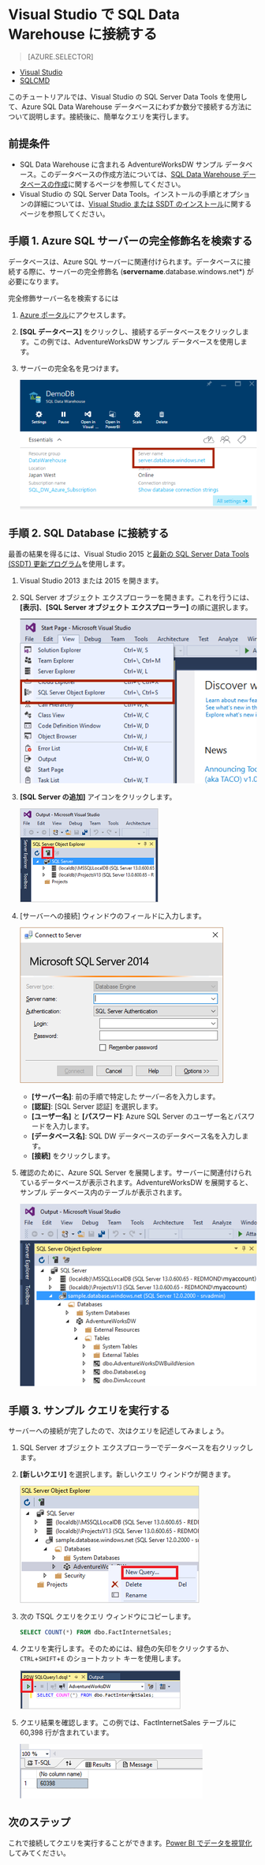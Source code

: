 <properties
   pageTitle="Visual Studio で SQL Data Warehouse に接続する | Microsoft Azure"
   description="SQL Data Warehouse に接続して、クエリを実行する"
   services="sql-data-warehouse"
   documentationCenter="NA"
   authors="twounder"
   manager="barbkess"
   editor=""/>

<tags
   ms.service="sql-data-warehouse"
   ms.devlang="NA"
   ms.topic="get-started-article"
   ms.tgt_pltfrm="NA"
   ms.workload="data-services"
   ms.date="03/26/2016"
   ms.author="mausher;barbkess;sonyama"/>

# Visual Studio で SQL Data Warehouse に接続する

> [AZURE.SELECTOR]
- [Visual Studio](sql-data-warehouse-get-started-connect.md)
- [SQLCMD](sql-data-warehouse-get-started-connect-sqlcmd.md)

このチュートリアルでは、Visual Studio の SQL Server Data Tools を使用して、Azure SQL Data Warehouse データベースにわずか数分で接続する方法について説明します。接続後に、簡単なクエリを実行します。

## 前提条件

+ SQL Data Warehouse に含まれる AdventureWorksDW サンプル データベース。このデータベースの作成方法については、[SQL Data Warehouse データベースの作成](sql-data-warehouse-get-started-provision.md)に関するページを参照してください。
+ Visual Studio の SQL Server Data Tools。インストールの手順とオプションの詳細については、[Visual Studio または SSDT のインストール](sql-data-warehouse-install-visual-studio.md)に関するページを参照してください。

## 手順 1. Azure SQL サーバーの完全修飾名を検索する

データベースは、Azure SQL サーバーに関連付けられます。データベースに接続する際に、サーバーの完全修飾名 (**servername**.database.windows.net*) が必要になります。

完全修飾サーバー名を検索するには

1. [Azure ポータル](https://portal.azure.com)にアクセスします。
2. **[SQL データベース]** をクリックし、接続するデータベースをクリックします。この例では、AdventureWorksDW サンプル データベースを使用します。
3. サーバーの完全名を見つけます。

    ![Full server name][1]

## 手順 2. SQL Database に接続する
最善の結果を得るには、Visual Studio 2015 と[最新の SQL Server Data Tools (SSDT) 更新プログラム](https://msdn.microsoft.com/library/mt204009.aspx)を使用します。

1. Visual Studio 2013 または 2015 を開きます。
2. SQL Server オブジェクト エクスプローラーを開きます。これを行うには、**[表示]**、**[SQL Server オブジェクト エクスプローラー]** の順に選択します。

    ![SQL Server Object Explorer][2]

3. **[SQL Server の追加]** アイコンをクリックします。

    ![Add SQL Server][3]

1. [サーバーへの接続] ウィンドウのフィールドに入力します。

    ![サーバーへの接続][4]

    - **[サーバー名]**: 前の手順で特定した*サーバー名*を入力します。
    - **[認証]**: [SQL Server 認証] を選択します。
    - **[ユーザー名]** と **[パスワード]**: Azure SQL Server のユーザー名とパスワードを入力します。
    - **[データベース名]**: SQL DW データベースのデータベース名を入力します。
    - **[接続]** をクリックします。

1. 確認のために、Azure SQL Server を展開します。サーバーに関連付けられているデータベースが表示されます。AdventureWorksDW を展開すると、サンプル データベース内のテーブルが表示されます。

    ![Explore AdventureWorksDW][5]


## 手順 3. サンプル クエリを実行する

サーバーへの接続が完了したので、次はクエリを記述してみましょう。

1. SQL Server オブジェクト エクスプローラーでデータベースを右クリックします。

2. **[新しいクエリ]** を選択します。新しいクエリ ウィンドウが開きます。

    ![新しいクエリ][6]

3. 次の TSQL クエリをクエリ ウィンドウにコピーします。

    ```sql
    SELECT COUNT(*) FROM dbo.FactInternetSales;
    ```

4. クエリを実行します。そのためには、緑色の矢印をクリックするか、`CTRL`+`SHIFT`+`E` のショートカット キーを使用します。

    ![Run query][7]

1. クエリ結果を確認します。この例では、FactInternetSales テーブルに 60,398 行が含まれています。

    ![Query results][8]

## 次のステップ

これで接続してクエリを実行することができます。[Power BI でデータを視覚化][]してみてください。

[Power BI でデータを視覚化]: ./sql-data-warehouse-get-started-visualize-with-power-bi.md


<!--Image references-->

[1]: ./media/sql-data-warehouse-get-started-connect/get-server-name.png
[2]: ./media/sql-data-warehouse-get-started-connect/open-ssdt.png
[3]: ./media/sql-data-warehouse-get-started-connect/add-server.png
[4]: ./media/sql-data-warehouse-get-started-connect/connection-dialog.png
[5]: ./media/sql-data-warehouse-get-started-connect/explore-sample.png
[6]: ./media/sql-data-warehouse-get-started-connect/new-query2.png
[7]: ./media/sql-data-warehouse-get-started-connect/run-query.png
[8]: ./media/sql-data-warehouse-get-started-connect/query-results.png

<!---HONumber=AcomDC_0330_2016-->